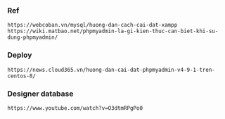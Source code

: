 ### Ref
    https://webcoban.vn/mysql/huong-dan-cach-cai-dat-xampp
    https://wiki.matbao.net/phpmyadmin-la-gi-kien-thuc-can-biet-khi-su-dung-phpmyadmin/
    
### Deploy
    https://news.cloud365.vn/huong-dan-cai-dat-phpmyadmin-v4-9-1-tren-centos-8/


### Designer database
    https://www.youtube.com/watch?v=O3dtmRPgPo0
    